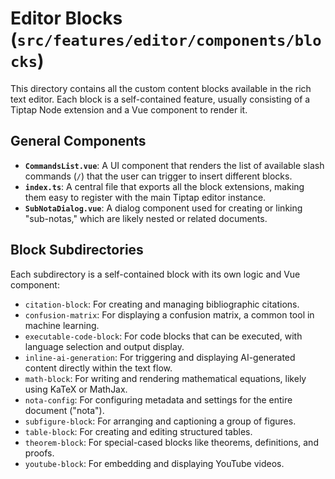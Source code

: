 # Editor Blocks (`src/features/editor/components/blocks`)

This directory contains all the custom content blocks available in the rich text editor. Each block is a self-contained feature, usually consisting of a Tiptap Node extension and a Vue component to render it.

## General Components

-   **`CommandsList.vue`**: A UI component that renders the list of available slash commands (`/`) that the user can trigger to insert different blocks.
-   **`index.ts`**: A central file that exports all the block extensions, making them easy to register with the main Tiptap editor instance.
-   **`SubNotaDialog.vue`**: A dialog component used for creating or linking "sub-notas," which are likely nested or related documents.

## Block Subdirectories

Each subdirectory is a self-contained block with its own logic and Vue component:

-   `citation-block`: For creating and managing bibliographic citations.
-   `confusion-matrix`: For displaying a confusion matrix, a common tool in machine learning.
-   `executable-code-block`: For code blocks that can be executed, with language selection and output display.
-   `inline-ai-generation`: For triggering and displaying AI-generated content directly within the text flow.
-   `math-block`: For writing and rendering mathematical equations, likely using KaTeX or MathJax.
-   `nota-config`: For configuring metadata and settings for the entire document ("nota").
-   `subfigure-block`: For arranging and captioning a group of figures.
-   `table-block`: For creating and editing structured tables.
-   `theorem-block`: For special-cased blocks like theorems, definitions, and proofs.
-   `youtube-block`: For embedding and displaying YouTube videos. 